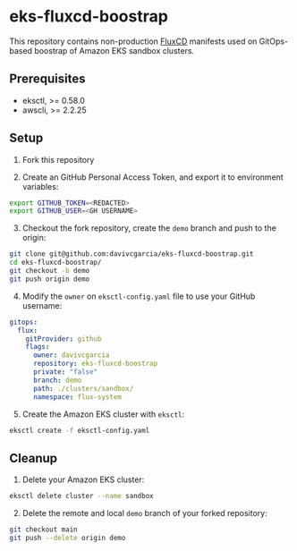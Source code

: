 # eks-fluxcd-boostrap

This repository contains non-production [FluxCD](https://eksctl.io/usage/gitops-v2/) manifests used on GitOps-based boostrap of Amazon EKS sandbox clusters.

## Prerequisites

- eksctl, >= 0.58.0
- awscli, >= 2.2.25

## Setup

1. Fork this repository

2. Create an GitHub Personal Access Token, and export it to environment variables:

```bash
export GITHUB_TOKEN=<REDACTED>
export GITHUB_USER=<GH USERNAME>
```

3. Checkout the fork repository, create the `demo` branch and push to the origin:

```bash
git clone git@github.com:davivcgarcia/eks-fluxcd-boostrap.git
cd eks-fluxcd-boostrap/
git checkout -b demo
git push origin demo
```

4. Modify the `owner` on `eksctl-config.yaml` file to use your GitHub username:

```yaml
gitops:
  flux:
    gitProvider: github
    flags:
      owner: davivcgarcia
      repository: eks-fluxcd-boostrap
      private: "false"
      branch: demo
      path: ./clusters/sandbox/
      namespace: flux-system
```

5. Create the Amazon EKS cluster with `eksctl`:

```bash
eksctl create -f eksctl-config.yaml
```

## Cleanup

1. Delete your Amazon EKS cluster:

```bash
eksctl delete cluster --name sandbox
```

2. Delete the remote and local `demo` branch of your forked repository:

```bash
git checkout main
git push --delete origin demo                                                                                                       git branch -D demo
```
